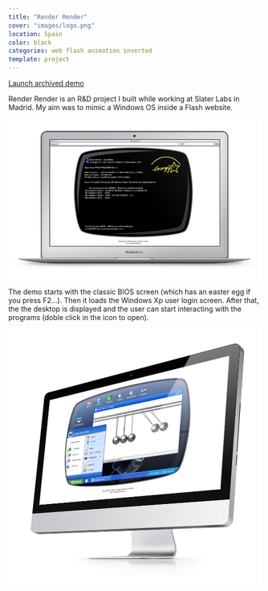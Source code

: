 ```yaml
---
title: "Render Render"
cover: "images/logo.png"
location: Spain
color: black
categories: web flash animation inverted
template: project
---
```


<p class="align-center">
<a class="btn" href="http://work.joanmira.com/webs/renderrender/" target="_blank">Launch archived demo</a></p>

Render Render is an R&D project I built while working at Slater Labs in Madrid. My aim was to mimic a Windows OS inside a Flash website.

![](./images/1.jpg)

The demo starts with the classic BIOS screen (which has an easter egg if you press F2...). Then it loads the Windows Xp user login screen. After that, the the desktop is displayed and the user can start interacting with the programs (doble click in the icon to open).

![](./images/2.jpg)

